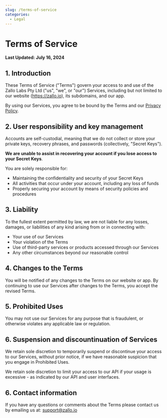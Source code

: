 ```yaml
---
slug: /terms-of-service
categories:
  - Legal
---
```


# Terms of Service

**Last Updated: July 16, 2024**

## 1. Introduction

These Terms of Service ("Terms") govern your access to and use of the Zallo Labs Pty Ltd ("us", "we", or "our") Services, including but not limited to our website (https://zallo.io), its subdomains, and our app.

By using our Services, you agree to be bound by the Terms and our [Privacy Policy](./02-privacy.md).

## 2. User responsibility and key management

Accounts are self-custodial, meaning that we do not collect or store your private keys, recovery phrases, and passwords (collectively, "Secret Keys").

**We are unable to assist in recovering your account if you lose access to your Secret Keys**.

You are solely responsible for:
- Maintaining the confidentiality and security of your Secret Keys
- All activities that occur under your account, including any loss of funds
- Properly securing your account by means of security policies and procedures

## 3. Liability

To the fullest extent permitted by law, we are not liable for any losses, damages, or liabilities of any kind arising from or in connecting with:
- Your use of our Services
- Your violation of the Terms
- Use of third-party services or products accessed through our Services
- Any other circumstances beyond our reasonable control

## 4. Changes to the Terms

You will be notified of any changes to the Terms on our website or app.
By continuing to use our Services after changes to the Terms, you accept the revised Terms.

## 5. Prohibited Uses

You may not use our Services for any purpose that is fraudulent, or otherwise violates any applicable law or regulation.

## 6. Suspension and discountinuation of Services

We retain sole discretion to temporarily suspend or discontinue your access to our Services, without prior notice, if we have reasonable suspicion that you engage in Prohibited Uses.

We retain sole discretion to limit your access to our API if your usage is excessive - as indicated by our API and user interfaces.

## 6. Contact information

If you have any questions or comments about the Terms please contact us by emailing us at: support@zallo.io